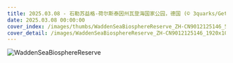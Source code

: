 ```yaml
---
title: 2025.03.08 - 石勒苏益格-荷尔斯泰因州瓦登海国家公园，德国 (© 3quarks/Getty Images)
date: 2025.03.08 00:00:00
cover_index: /images/thumbs/WaddenSeaBiosphereReserve_ZH-CN9012125146_533x300.jpg
cover_detail: /images/WaddenSeaBiosphereReserve_ZH-CN9012125146_1920x1080.jpg
---
```


![WaddenSeaBiosphereReserve](/images/WaddenSeaBiosphereReserve_ZH-CN9012125146_1920x1080.jpg)
